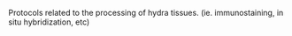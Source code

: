 Protocols related to the processing of hydra tissues. (ie. immunostaining, in situ hybridization, etc)
